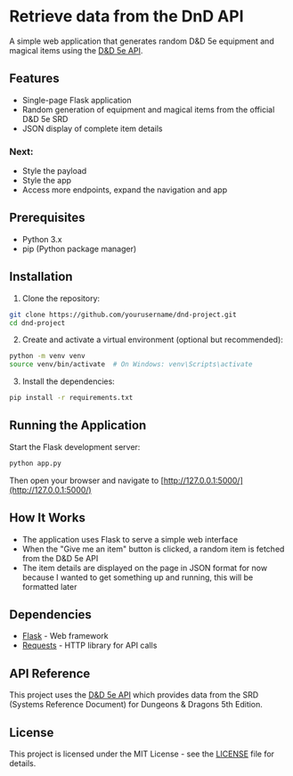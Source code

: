 # Retrieve data from the DnD API

A simple web application that generates random D&D 5e equipment and magical items using the [D&D 5e API](https://www.dnd5eapi.co/docs/).

## Features

- Single-page Flask application
- Random generation of equipment and magical items from the official D&D 5e SRD
- JSON display of complete item details


### Next:
- Style the payload
- Style the app
- Access more endpoints, expand the navigation and app 

## Prerequisites

- Python 3.x
- pip (Python package manager)

## Installation

1. Clone the repository:
```bash
git clone https://github.com/yourusername/dnd-project.git
cd dnd-project
```

2. Create and activate a virtual environment (optional but recommended):
```bash
python -m venv venv
source venv/bin/activate  # On Windows: venv\Scripts\activate
```

3. Install the dependencies:
```bash
pip install -r requirements.txt
```

## Running the Application

Start the Flask development server:
```bash
python app.py
```

Then open your browser and navigate to [http://127.0.0.1:5000/](http://127.0.0.1:5000/)

## How It Works

- The application uses Flask to serve a simple web interface
- When the "Give me an item" button is clicked, a random item is fetched from the D&D 5e API
- The item details are displayed on the page in JSON format for now because I wanted to get something up and running, this will be formatted later

## Dependencies

- [Flask](https://flask.palletsprojects.com/) - Web framework
- [Requests](https://docs.python-requests.org/) - HTTP library for API calls

## API Reference

This project uses the [D&D 5e API](https://www.dnd5eapi.co/docs/) which provides data from the SRD (Systems Reference Document) for Dungeons & Dragons 5th Edition.

## License

This project is licensed under the MIT License - see the [LICENSE](LICENSE) file for details.